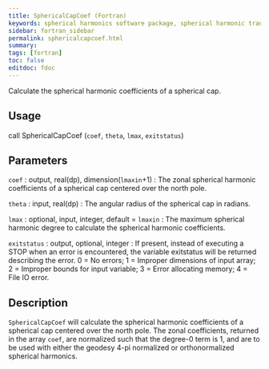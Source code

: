 ```yaml
---
title: SphericalCapCoef (Fortran)
keywords: spherical harmonics software package, spherical harmonic transform, legendre functions, multitaper spectral analysis, fortran, Python, gravity, magnetic field
sidebar: fortran_sidebar
permalink: sphericalcapcoef.html
summary:
tags: [fortran]
toc: false
editdoc: fdoc
---
```


Calculate the spherical harmonic coefficients of a spherical cap.

## Usage

call SphericalCapCoef (`coef`, `theta`, `lmax`, `exitstatus`)

## Parameters

`coef` : output, real(dp), dimension(`lmaxin`+1)
:   The zonal spherical harmonic coefficients of a spherical cap centered over the north pole.

`theta` : input, real(dp)
:   The angular radius of the spherical cap in radians.

`lmax` : optional, input, integer, default = `lmaxin`
:   The maximum spherical harmonic degree to calculate the spherical harmonic coefficients.

`exitstatus` : output, optional, integer
:   If present, instead of executing a STOP when an error is encountered, the variable exitstatus will be returned describing the error. 0 = No errors; 1 = Improper dimensions of input array; 2 = Improper bounds for input variable; 3 = Error allocating memory; 4 = File IO error.

## Description

`SphericalCapCoef` will calculate the spherical harmonic coefficients of a spherical cap centered over the north pole. The zonal coefficients, returned in the array `coef`, are normalized such that the degree-0 term is 1, and are to be used with either the geodesy 4-pi normalized or orthonormalized spherical harmonics.
